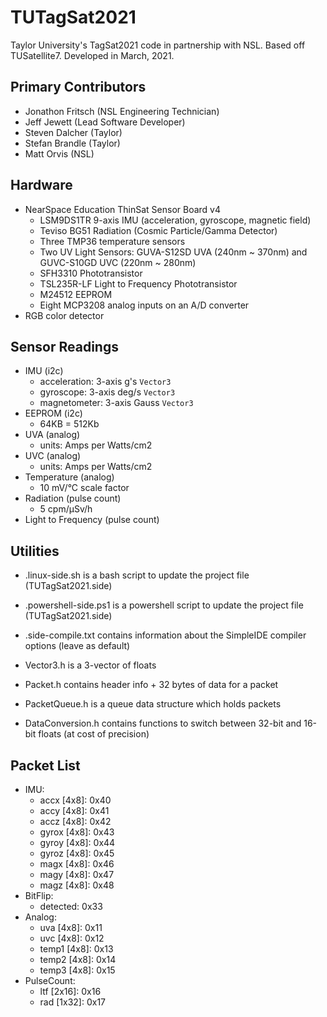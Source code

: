# TUTagSat2021

Taylor University's TagSat2021 code in partnership with NSL. Based off TUSatellite7. Developed in March, 2021.

## Primary Contributors

- Jonathon Fritsch (NSL Engineering Technician)
- Jeff Jewett (Lead Software Developer)
- Steven Dalcher (Taylor)
- Stefan Brandle (Taylor)
- Matt Orvis (NSL)

## Hardware

- NearSpace Education ThinSat Sensor Board v4 
   - LSM9DS1TR 9-axis IMU (acceleration, gyroscope, magnetic field)
   - Teviso BG51 Radiation (Cosmic Particle/Gamma Detector)
   - Three TMP36 temperature sensors
   - Two UV Light Sensors: GUVA-S12SD UVA (240nm ~ 370nm) and GUVC-S10GD UVC (220nm ~ 280nm)
   - SFH3310 Phototransistor
   - TSL235R-LF Light to Frequency Phototransistor
   - M24512 EEPROM
   - Eight  MCP3208 analog inputs on an A/D converter
- RGB color detector


## Sensor Readings
- IMU (i2c)
   - acceleration: 3-axis g's `Vector3`
   - gyroscope: 3-axis deg/s `Vector3`
   - magnetometer: 3-axis Gauss `Vector3`
- EEPROM (i2c)
   - 64KB = 512Kb
- UVA (analog)
   - units: Amps per Watts/cm2
- UVC (analog)
   - units: Amps per Watts/cm2
- Temperature (analog)
   - 10 mV/°C scale factor
- Radiation (pulse count)
   - 5 cpm/µSv/h
- Light to Frequency (pulse count)

## Utilities

- .linux-side.sh is a bash script to update the project file (TUTagSat2021.side)
- .powershell-side.ps1 is a powershell script to update the project file (TUTagSat2021.side)
- .side-compile.txt contains information about the SimpleIDE compiler options (leave as default)

- Vector3.h is a 3-vector of floats
- Packet.h contains header info + 32 bytes of data for a packet
- PacketQueue.h is a queue data structure which holds packets
- DataConversion.h contains functions to switch between 32-bit and 16-bit floats (at cost of precision)

## Packet List

- IMU:
   - accx [4x8]: 0x40
   - accy [4x8]: 0x41
   - accz [4x8]: 0x42
   - gyrox [4x8]: 0x43
   - gyroy [4x8]: 0x44
   - gyroz [4x8]: 0x45
   - magx [4x8]: 0x46
   - magy [4x8]: 0x47
   - magz [4x8]: 0x48
- BitFlip:
   - detected: 0x33
- Analog:
   - uva [4x8]: 0x11
   - uvc [4x8]: 0x12
   - temp1 [4x8]: 0x13
   - temp2 [4x8]: 0x14
   - temp3 [4x8]: 0x15
- PulseCount:
   - ltf [2x16]: 0x16
   - rad [1x32]: 0x17
